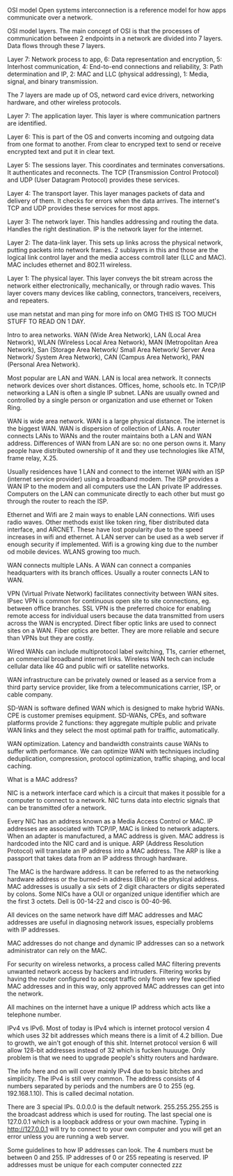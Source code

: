 OSI model
Open systems interconnection is a reference model for how apps communicate over
a network.

OSI model layers. The main concept of OSI is that the processes of
communication between 2 endpoints in a network are divided into 7 layers. Data
flows through these 7 layers.

Layer 7: Network process to app, 6: Data representation and encryption, 5:
Interhost communication, 4: End-to-end connections and reliability, 3: Path
determination and IP, 2: MAC and LLC (physical addressing), 1: Media, signal,
and binary transmission.

The 7 layers are made up of OS, netword card evice drivers, networking
hardware, and other wireless protocols. 

Layer 7: The application layer. This layer is where communication partners are
identified.

Layer 6: This is part of the OS and converts incoming and outgoing data from
one format to another. From clear to encryped text to send or receive encrypted
text and put it in clear text.

Layer 5: The sessions layer. This coordinates and terminates conversations.
It authenticates and reconnects. The TCP (Transmission Control Protocol) and
UDP (User Datagram Protocol) provides these services.

Layer 4: The transport layer. This layer manages packets of data and delivery
of them. It checks for errors when the data arrives. The internet's TCP and UDP
provides these services for most apps.

Layer 3: The network layer. This handles addressing and routing the data.
Handles the right destination. IP is the network layer for the internet.

Layer 2: The data-link layer. This sets up links across the physical network,
putting packets into network frames. 2 sublayers in this and those are the
logical link control layer and the media access comtroll later (LLC and MAC).
MAC includes ethernet and 802.11 wireless.

Layer 1: The physical layer. This layer conveys the bit stream across the
network either electronically, mechanically, or through radio waves. This layer
covers many devices like cabling, connectors, tranceivers, receivers, and
repeaters.



use man netstat and man ping for more info on OMG THIS IS TOO MUCH STUFF TO
READ ON 1 DAY.


Intro to area networks.
WAN (Wide Area Network), LAN (Local Area Network), WLAN (Wireless Local Area
Network), MAN (Metropolitan Area Network), San (Storage Area Network/ Small
Area Network/ Server Area Network/ System Area Network), CAN (Campus Area
Network), PAN (Personal Area Network).

Most popular are LAN and WAN. LAN is local area network. It connects network
devices over short distances. Offices, home, schools etc. In TCP/IP networking
a LAN is often a single IP subnet. LANs are usually owned and controlled by a
single person or organization and use ethernet or Token Ring.

WAN is wide area network. WAN is a large physical distance. The internet is the
biggest WAN. WAN is dispersion of collection of LANs. A router connects LANs to
WANs and the router maintains both a LAN and WAN address. Differences of WAN
from LAN are so: no one person owns it. Many people have distributed ownership
of it and they use technologies like ATM, frame relay, X.25.


Usually residences have 1 LAN and connect to the internet WAN with an ISP
(internet service provider) using a broadband modem. The ISP provides a WAN IP
to the modem and all computers use the LAN private IP addresses. Computers on
the LAN can communicate directly to each other but must go through the router
to reach the ISP.


Ethernet and Wifi are 2 main ways to enable LAN connections. Wifi uses radio
waves. Other methods exist like token ring, fiber distributed data interface,
and ARCNET. These have lost popularity due to the speed increases in wifi and
ethernet. A LAN server can be used as a web server if enough security if
implemented. Wifi is a growing king due to the number od mobile devices. WLANS
growing too much. 

WAN connects multiple LANs. A WAN can connect a companies headquarters with its
branch offices. Usually a router connects LAN to WAN. 


VPN (Virtual Private Network) facilitates connectivity between WAN sites. IPsec
VPN is common for continuous open site to site connections, eg. between office
branches. SSL VPN is the preferred choice for enabling remote access for
individual users because the data transmitted from users across the WAN is
encrypted. Direct fiber optic links are used to connect sites on a WAN. Fiber
optics are better. They are more reliable and secure than VPNs but they are
costly.


Wired WANs can include multiprotocol label switching, T1s, carrier ethernet, an
commercial broadband internet links. Wireless WAN tech can include cellular
data like 4G and public wifi or satellite networks.

WAN infrastructure can be privately owned or leased as a service from a third
party service provider, like from a telecommunications carrier, ISP, or cable
company. 

SD-WAN is software defined WAN which is designed to make hybrid WANs. CPE is
customer premises equipment. SD-WANs, CPEs, and software platforms provide 2
functions: they aggregate multiple public and private WAN links and they select
the most optimal path for traiffic, automatically.

WAN optimization. Latency and bandwidth constraints cause WANs to suffer with
performance. We can optimize WAN with techniques including deduplication,
compression, protocol optimization, traffic shaping, and local caching. 



What is a MAC address?

NIC is a network interface card which is a circuit that makes it possible for a
computer to connect to a network. NIC turns data into electric signals that can
be transmitted ofer a network.

Every NIC has an address known as a Media Access Control or MAC. IP addresses
are associated with TCP/IP, MAC is linked to network adapters. When an adapter
is manufactured, a MAC address is given. MAC address is hardcoded into the NIC
card and is unique. ARP (Address Resolution Protocol) will translate an IP
address into a MAC address. The ARP is like a passport that takes data from an
IP address through hardware.

The MAC is the hardware address. It can be referred to as the networking
hardware address or the burned-in address (BIA) or the physical address. MAC
addresses is usually a six sets of 2 digit characters or digits seperated by
colons. Some NICs have a OUI or organized unique identifier which are the first
3 octets. Dell is 00-14-22 and cisco is 00-40-96.

All devices on the same network have diff MAC addresses and MAC addresses are
useful in diagnosing network issues, especially problems with IP addresses.

MAC addresses do not change and dynamic IP addresses can so a network
administrator can rely on the MAC. 

For security on wireless networks, a process called MAC filtering prevents
unwanted network access by hackers and intruders. Filtering works by having the
router configured to accept traffic only from very few specified MAC addresses
and in this way, only approved MAC addresses can get into the network.


All machines on the internet have a unique IP address which acts like a
telephone number.

IPv4 vs IPv6. Most of today is IPv4 which is internet protocol version 4 which
uses 32 bit addresses which means there is a limit of 4.2 billion. Due to
growth, we ain't got enough of this shit. Internet protocol version 6 will
allow 128-bit addresses instead of 32 which is fucken huuuuge. Only problem is
that we need to upgrade people's shitty routers and hardware.

The info here and on will cover mainly IPv4 due to basic bitches and
simplicity. The IPv4 is still very common. The address consists of 4 numbers
separated by periods and the numbers are 0 to 255 (eg. 192.168.1.10). This is
called decimal notation.

There are 3 special IPs. 0.0.0.0 is the default network. 255.255.255.255 is the
broadcast address which is used for routing. The last special one is 127.0.0.1
which is a loopback address or your own machine. Typing in http://127.0.0.1
will try to connect to your own computer and you will get an error unless you
are running a web server.

Some guidelines to how IP addresses can look. The 4 numbers must be between 0
and 255. IP addresses of 0 or 255 repeating is reserved. IP addresses must be
unique for each computer connected zzz


